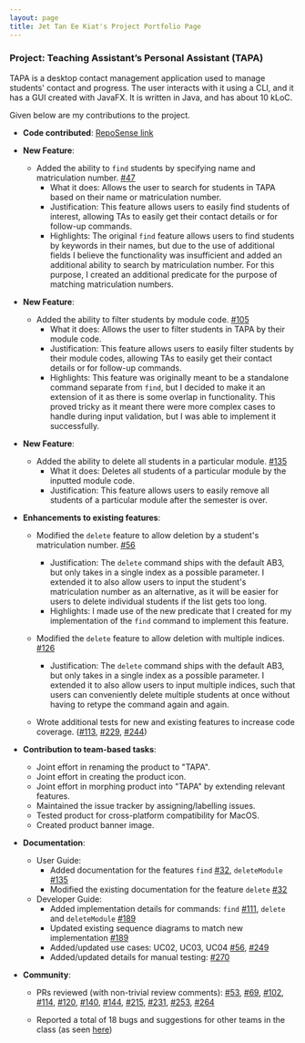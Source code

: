 ```yaml
---
layout: page
title: Jet Tan Ee Kiat's Project Portfolio Page
---
```


### Project: Teaching Assistant’s Personal Assistant (TAPA)

TAPA is a desktop contact management application used to manage students' contact and progress. The user interacts with it using a CLI, and it has a GUI created with JavaFX. It is written in Java, and has about 10 kLoC.

Given below are my contributions to the project.

* **Code contributed**: [RepoSense link](https://nus-cs2103-ay2122s2.github.io/tp-dashboard/?search=medajet&breakdown=true)

* **New Feature**:
  * Added the ability to `find` students by specifying name and matriculation number. [#47](https://github.com/AY2122S2-CS2103T-W09-4/tp/pull/47)
    * What it does: Allows the user to search for students in TAPA based on their name or matriculation number.
    * Justification: This feature allows users to easily find students of interest, allowing TAs to easily get their contact details or for follow-up commands.
    * Highlights: The original `find` feature allows users to find students by keywords in their names, but due to the use of additional fields I believe the functionality was insufficient and added an additional ability to search by matriculation number. For this purpose, I created an additional predicate for the purpose of matching matriculation numbers.

* **New Feature**:
  * Added the ability to filter students by module code. [#105](https://github.com/AY2122S2-CS2103T-W09-4/tp/pull/105)
    * What it does: Allows the user to filter students in TAPA by their module code.
    * Justification: This feature allows users to easily filter students by their module codes, allowing TAs to easily get their contact details or for follow-up  commands.
    * Highlights: This feature was originally meant to be a standalone command separate from `find`, but I decided to make it an extension of it as there is some overlap in functionality. This proved tricky as it meant there were more complex cases to handle during input validation, but I was able to implement it successfully.

* **New Feature**:
  * Added the ability to delete all students in a particular module. [#135](https://github.com/AY2122S2-CS2103T-W09-4/tp/pull/135)
    * What it does: Deletes all students of a particular module by the inputted module code.
    * Justification: This feature allows users to easily remove all students of a particular module after the semester is over.

* **Enhancements to existing features**:
  * Modified the `delete` feature to allow deletion by a student's matriculation number. [#56](https://github.com/AY2122S2-CS2103T-W09-4/tp/pull/56)
    * Justification: The `delete` command ships with the default AB3, but only takes in a single index as a possible parameter. I extended it to also allow users to input the student's matriculation number as an alternative, as it will be easier for users to delete individual students if the list gets too long.
    * Highlights: I made use of the new predicate that I created for my implementation of the `find` command to implement this feature.

  * Modified the `delete` feature to allow deletion with multiple indices. [#126](https://github.com/AY2122S2-CS2103T-W09-4/tp/pull/126)
    * Justification: The `delete` command ships with the default AB3, but only takes in a single index as a possible parameter. I extended it to also allow users to input multiple indices, such that users can conveniently delete multiple students at once without having to retype the command again and again.

  * Wrote additional tests for new and existing features to increase code coverage. 
    ([#113](https://github.com/AY2122S2-CS2103T-W09-4/tp/pull/113),
    [#229](https://github.com/AY2122S2-CS2103T-W09-4/tp/pull/229),
    [#244](https://github.com/AY2122S2-CS2103T-W09-4/tp/pull/244))

* **Contribution to team-based tasks**:
  * Joint effort in renaming the product to "TAPA".
  * Joint effort in creating the product icon.
  * Joint effort in morphing product into "TAPA" by extending relevant features.
  * Maintained the issue tracker by assigning/labelling issues.
  * Tested product for cross-platform compatibility for MacOS.
  * Created product banner image.

* **Documentation**:
  * User Guide:
    * Added documentation for the features `find` [#32](https://github.com/AY2122S2-CS2103T-W09-4/tp/pull/32),
      `deleteModule` [#135](https://github.com/AY2122S2-CS2103T-W09-4/tp/pull/135)
    * Modified the existing documentation for the feature `delete` [#32](https://github.com/AY2122S2-CS2103T-W09-4/tp/pull/32)
  * Developer Guide:
    * Added implementation details for commands: `find` [#111](https://github.com/AY2122S2-CS2103T-W09-4/tp/pull/111), 
      `delete` and `deleteModule` [#189](https://github.com/AY2122S2-CS2103T-W09-4/tp/pull/189)
    * Updated existing sequence diagrams to match new implementation [#189](https://github.com/AY2122S2-CS2103T-W09-4/tp/pull/189)
    * Added/updated use cases: UC02, UC03, UC04 [#56](https://github.com/AY2122S2-CS2103T-W09-4/tp/pull/56), 
      [#249](https://github.com/AY2122S2-CS2103T-W09-4/tp/pull/249)
    * Added/updated details for manual testing: [#270](https://github.com/AY2122S2-CS2103T-W09-4/tp/pull/270)
      
* **Community**:
  * PRs reviewed (with non-trivial review comments): [#53](https://github.com/AY2122S2-CS2103T-W09-4/tp/pull/53), 
    [#69](https://github.com/AY2122S2-CS2103T-W09-4/tp/pull/69),
    [#102](https://github.com/AY2122S2-CS2103T-W09-4/tp/pull/102),
    [#114](https://github.com/AY2122S2-CS2103T-W09-4/tp/pull/114),
    [#120](https://github.com/AY2122S2-CS2103T-W09-4/tp/pull/120),
    [#140](https://github.com/AY2122S2-CS2103T-W09-4/tp/pull/140),
    [#144](https://github.com/AY2122S2-CS2103T-W09-4/tp/pull/144),
    [#215](https://github.com/AY2122S2-CS2103T-W09-4/tp/pull/215),
    [#231](https://github.com/AY2122S2-CS2103T-W09-4/tp/pull/231),
    [#253](https://github.com/AY2122S2-CS2103T-W09-4/tp/pull/253),
    [#264](https://github.com/AY2122S2-CS2103T-W09-4/tp/pull/264)
    
  * Reported a total of 18 bugs and suggestions for other teams in the class (as seen [here](https://github.com/medajet/ped/issues))
